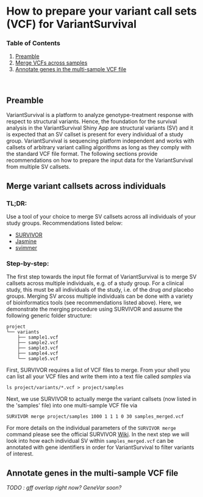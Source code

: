 # How to prepare your variant call sets (VCF) for VariantSurvival

### Table of Contents
1. [Preamble](#Preamble)
2. [Merge VCFs across samples](#Merge-VCFs-across-samples)
3. [Annotate genes in the multi-sample VCF file](#Annotate-genes-in-the-multi\-sample-VCF-file)
<br>

## Preamble 

VariantSurvival is a platform to analyze genotype-treatment response with respect to structural variants.
Hence, the foundation for the survival analysis in the VariantSurvival Shiny App are structural variants (SV) and it is expected that an SV callset is present for every individual of a study group.
VariantSurvival is sequencing platform independent and works with callsets of arbitrary variant calling algorithms as long as they comply with the standard VCF file format.
The following sections provide recommendations on how to prepare the input data for the VariantSurvival from multiple SV callsets.

## Merge variant callsets across individuals

### TL;DR:
Use a tool of your choice to merge SV callsets across all individuals of your study groups. Recommendations listed below:
- [SURVIVOR](https://github.com/fritzsedlazeck/SURVIVOR)
- [Jasmine](https://github.com/mkirsche/Jasmine)
- [svimmer](https://github.com/DecodeGenetics/svimmer)

### Step-by-step:
The first step towards the input file format of VariantSurvival is to merge SV callsets across multiple individuals, e.g. of a study group.
For a clinical study, this must be all individuals of the study, i.e. of the drug _and_ placebo groups.
Merging SV arcoss multiple individuals can be done with a variety of bioinformatics tools (see recommendations listed above).
Here, we demonstrate the merging procedure using SURVIVOR and assume the following generic folder structure:
```
project
└── variants
    ├── sample1.vcf
    ├── sample2.vcf
    ├── sample3.vcf
    ├── sample4.vcf
    └── sample5.vcf
```
First, SURVIVOR requires a list of VCF files to merge.
From your shell you can list all your VCF files and write them into a text file called _samples_ via
```
ls project/variants/*.vcf > project/samples
```
Next, we use SURVIVOR to actually merge the variant callsets (now listed in the 'samples' file) into one multi-sample VCF file via
```
SURVIVOR merge project/samples 1000 1 1 1 0 30 samples_merged.vcf
```
For more details on the individual parameters of the `SURVIVOR merge` command please see the official SURVIVOR [Wiki](https://github.com/fritzsedlazeck/SURVIVOR/wiki).
In the next step we will look into how each individual SV within `samples_merged.vcf` can be annotated with gene identifiers in order for VariantSurvival to filter variants of interest.

## Annotate genes in the multi-sample VCF file

_TODO : gff overlap right now? GeneVar soon?_
